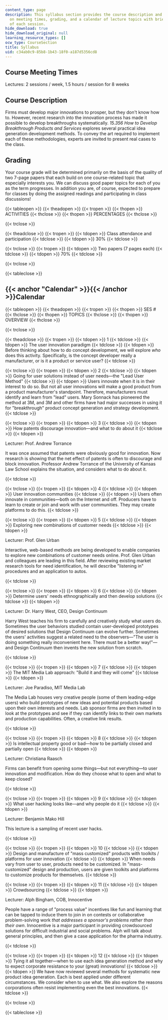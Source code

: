 ```yaml
---
content_type: page
description: This syllabus section provides the course description and information
  on meeting times, grading, and a calendar of lecture topics with brief overviews
  of each session.
hide_download: true
hide_download_original: null
learning_resource_types: []
ocw_type: CourseSection
title: Syllabus
uid: c34ab0c9-85b8-1b43-18f0-a187d5356cd8
---
```


Course Meeting Times
--------------------

Lectures: 2 sessions / week, 1.5 hours / session for 8 weeks

Course Description
------------------

Firms must develop major innovations to prosper, but they don't know how to. However, recent research into the innovation process has made it possible to develop breakthroughs systematically. _15.356 How to Develop Breakthrough Products and Services_ explores several practical idea generation development methods. To convey the art required to implement each of these methodologies, experts are invited to present real cases to the class.

Grading
-------

Your course grade will be determined primarily on the basis of the quality of two 7-page papers that each build on one course-related topic that especially interests you. We can discuss good paper topics for each of you as the term progresses. In addition you are, of course, expected to prepare for classes by doing the assigned readings and participating in class discussions!

{{< tableopen >}}
{{< theadopen >}}
{{< tropen >}}
{{< thopen >}}
ACTIVITIES
{{< thclose >}}
{{< thopen >}}
PERCENTAGES
{{< thclose >}}

{{< trclose >}}

{{< theadclose >}}
{{< tropen >}}
{{< tdopen >}}
Class attendance and participation
{{< tdclose >}}
{{< tdopen >}}
30%
{{< tdclose >}}

{{< trclose >}}
{{< tropen >}}
{{< tdopen >}}
Two papers (7 pages each)
{{< tdclose >}}
{{< tdopen >}}
70%
{{< tdclose >}}

{{< trclose >}}

{{< tableclose >}}

{{< anchor "Calendar" >}}{{< /anchor >}}Calendar
------------------------------------------------

{{< tableopen >}}
{{< theadopen >}}
{{< tropen >}}
{{< thopen >}}
SES #
{{< thclose >}}
{{< thopen >}}
TOPICS
{{< thclose >}}
{{< thopen >}}
OVERVIEW
{{< thclose >}}

{{< trclose >}}

{{< theadclose >}}
{{< tropen >}}
{{< tdopen >}}
1
{{< tdclose >}}
{{< tdopen >}}
The user innovation paradigm
{{< tdclose >}}
{{< tdopen >}}
Before thinking about how to do concept development, we will explore _who_ does this activity. Specifically, is the concept developer really a manufacturer, or is it a product or service user?
{{< tdclose >}}

{{< trclose >}}
{{< tropen >}}
{{< tdopen >}}
2
{{< tdclose >}}
{{< tdopen >}}
Going for user solutions instead of user needs—the "Lead User Method"
{{< tdclose >}}
{{< tdopen >}}
Users innovate when it is in their interest to do so. But not all user innovations will make a good product from a product manufacturer's standpoint. Therefore, manufacturers must identify and learn from "lead" users. Mary Sonnack has pioneered the method at 3M, and 3M and other firms have had major successes in using it for "breakthrough" product concept generation and strategy development.
{{< tdclose >}}

{{< trclose >}}
{{< tropen >}}
{{< tdopen >}}
3
{{< tdclose >}}
{{< tdopen >}}
How patents discourage innovation—and what to do about it
{{< tdclose >}}
{{< tdopen >}}


Lecturer: Prof. Andrew Torrance

It was once assumed that patents were obviously good for innovation. Now research is showing that the net effect of patents is often to discourage and block innovation. Professor Andrew Torrance of the University of Kansas Law School explains the situation, and considers what to do about it.


{{< tdclose >}}

{{< trclose >}}
{{< tropen >}}
{{< tdopen >}}
4
{{< tdclose >}}
{{< tdopen >}}
User innovation communities
{{< tdclose >}}
{{< tdopen >}}
Users often innovate in communities—both on the Internet and off. Producers have to learn to create or join and work with user communities. They may create platforms to do this.
{{< tdclose >}}

{{< trclose >}}
{{< tropen >}}
{{< tdopen >}}
5
{{< tdclose >}}
{{< tdopen >}}
Exploring new combinations of customer needs
{{< tdclose >}}
{{< tdopen >}}


Lecturer: Prof. Glen Urban

Interactive, web-based methods are being developed to enable companies to explore new combinations of customer needs online. Prof. Glen Urban and colleagues are leading in this field. After reviewing existing market research tools for need identification, he will describe "listening in" procedures and an application to autos.


{{< tdclose >}}

{{< trclose >}}
{{< tropen >}}
{{< tdopen >}}
6
{{< tdclose >}}
{{< tdopen >}}
Determine users' needs ethnographically and then develop solutions
{{< tdclose >}}
{{< tdopen >}}


Lecturer: Dr. Harry West, CEO, Design Continuum

Harry West teaches his firm to carefully and creatively study what users do. Sometimes the user behaviors studied contain user-developed prototypes of desired solutions that Design Continuum can evolve further. Sometimes the users' activities suggest a related need to the observers—"The user is doing something really inconvenient here. There must be a better way!"—and Design Continuum then invents the new solution from scratch.


{{< tdclose >}}

{{< trclose >}}
{{< tropen >}}
{{< tdopen >}}
7
{{< tdclose >}}
{{< tdopen >}}
The MIT Media Lab approach: "Build it and they will come"
{{< tdclose >}}
{{< tdopen >}}


Lecturer: Joe Paradiso, MIT Media Lab

The Media Lab houses very creative people (some of them leading-edge users) who build prototypes of new ideas and potential products based upon their own interests and needs. Lab sponsor firms are then invited in to look at the prototypes and see if they can identify links to their own markets and production capabilities. Often, a creative link results.


{{< tdclose >}}

{{< trclose >}}
{{< tropen >}}
{{< tdopen >}}
8
{{< tdclose >}}
{{< tdopen >}}
Is intellectual property good or bad—how to be partially closed and partially open
{{< tdclose >}}
{{< tdopen >}}


Lecturer: Christiana Raasch

Firms can benefit from opening some things—but not everything—to user innovation and modification. How do they choose what to open and what to keep closed?


{{< tdclose >}}

{{< trclose >}}
{{< tropen >}}
{{< tdopen >}}
9
{{< tdclose >}}
{{< tdopen >}}
What user hacking looks like—and why people do it
{{< tdclose >}}
{{< tdopen >}}


Lecturer: Benjamin Mako Hill

This lecture is a sampling of recent user hacks.


{{< tdclose >}}

{{< trclose >}}
{{< tropen >}}
{{< tdopen >}}
10
{{< tdclose >}}
{{< tdopen >}}
Design and manufacture of "mass customized" products with toolkits / platforms for user innovation
{{< tdclose >}}
{{< tdopen >}}
When needs vary from user to user, products need to be customized. In "mass-customized" design and production, users are given toolkits and platforms to customize products for themselves.
{{< tdclose >}}

{{< trclose >}}
{{< tropen >}}
{{< tdopen >}}
11
{{< tdclose >}}
{{< tdopen >}}
Crowdsourcing
{{< tdclose >}}
{{< tdopen >}}


Lecturer: Alph Bingham, COB, Innocentive

People have a range of "process value" incentives like fun and learning that can be tapped to induce them to join in on contests or collaborative problem-solving work _that addresses a sponsor's problems rather than their own_. Innocentive is a major participant in providing crowdsourced solutions for difficult industrial and social problems. Alph will talk about general principles, and then give a case application for the pharma industry.


{{< tdclose >}}

{{< trclose >}}
{{< tropen >}}
{{< tdopen >}}
12
{{< tdclose >}}
{{< tdopen >}}
Tying it all together—when to use each idea generation method and why to expect corporate resistance to your (great) innovations!
{{< tdclose >}}
{{< tdopen >}}
We have now reviewed several methods for systematic new product idea generation. Each is best applied under different circumstances. We consider when to use what. We also explore the reasons corporations often resist implementing even the best innovations.
{{< tdclose >}}

{{< trclose >}}

{{< tableclose >}}